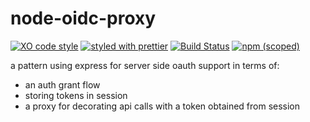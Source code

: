 # node-oidc-proxy

[![XO code style](https://img.shields.io/badge/code_style-XO-5ed9c7.svg)](https://github.com/sindresorhus/xo)
[![styled with prettier](https://img.shields.io/badge/styled_with-prettier-ff69b4.svg)](https://github.com/prettier/prettier)
[![Build Status](https://travis-ci.org/the-watchmen/node-oidc-proxy.svg?branch=master)](https://travis-ci.org/the-watchmen/node-oidc-proxy)
[![npm (scoped)](https://img.shields.io/npm/v/@watchmen/node-oidc-proxy.svg)](https://img.shields.io/npm/v/@watchmen/node-oidc-proxy.svg)

a pattern using express for server side oauth support in terms of:

- an auth grant flow
- storing tokens in session
- a proxy for decorating api calls with a token obtained from session
